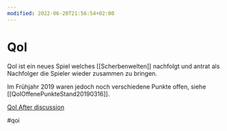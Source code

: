 ```yaml
---
modified: 2022-06-20T21:56:54+02:00
---
```


# QoI

QoI ist ein neues Spiel welches [[Scherbenwelten]] nachfolgt und antrat als Nachfolger die Spieler wieder zusammen zu bringen.

Im Frühjahr 2019 waren jedoch noch verschiedene Punkte offen, siehe [[QoIOffenePunkteStand20190316]].

[QoI After discussion](QoI_After_discussion.md)

#qoi
